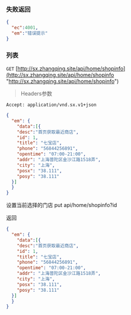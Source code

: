 ### 失败返回
```json
{
  "ec":4001,
  "em":"错误提示"
}
```

### 列表
`GET` [http://sx.zhangqing.site/api/home/shopinfo](http://sx.zhangqing.site/api/home/shopinfo "http://sx.zhangqing.site/api/home/shopinfo")

> Headers参数

`Accept: application/vnd.sx.v1+json`

```json
{
  "em": {
    "data":[{
    "desc":"首页获取最近商店",
    "id": 1,
    "title": "七宝店",
    "phone": "56844256891",
    "opentime": "07:00-21:00",
    "addr": "上海普陀区金沙江路1518弄",
    "city": "上海",
    "posx": "38.111",
    "posy": "38.111"
  }]
  }
}
```



设置当前选择的门店
put api/home/shopinfo?id

返回

```json
{
  "em": {
    "data":[{
    "desc":"首页获取最近商店",
    "id": 1,
    "title": "七宝店",
    "phone": "56844256891",
    "opentime": "07:00-21:00",
    "addr": "上海普陀区金沙江路1518弄",
    "city": "上海",
    "posx": "38.111",
    "posy": "38.111"
  }]
  }
}
```

